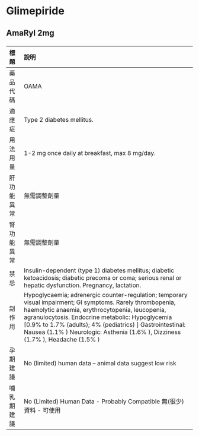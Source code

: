 # Glimepiride

## AmaRyl 2mg

##### 

| 標題       | 說明                                                                                                                                                                                                                                                                                                                                                           |
|:-----------|:---------------------------------------------------------------------------------------------------------------------------------------------------------------------------------------------------------------------------------------------------------------------------------------------------------------------------------------------------------------|
| 藥品代碼   | OAMA                                                                                                                                                                                                                                                                                                                                                           |
| 適應症     | Type 2 diabetes mellitus.                                                                                                                                                                                                                                                                                                                                      |
| 用法用量   | 1-2 mg once daily at breakfast, max 8 mg/day.                                                                                                                                                                                                                                                                                                                  |
| 肝功能異常 | 無需調整劑量                                                                                                                                                                                                                                                                                                                                                   |
| 腎功能異常 | 無需調整劑量                                                                                                                                                                                                                                                                                                                                                   |
| 禁忌       | Insulin-dependent (type 1) diabetes mellitus; diabetic ketoacidosis; diabetic precoma or coma; serious renal or hepatic dysfunction. Pregnancy, lactation.                                                                                                                                                                                                     |
| 副作用     | Hypoglycaemia; adrenergic counter-regulation; temporary visual impairment; GI symptoms. Rarely thrombopenia, haemolytic anaemia, erythrocytopenia, leucopenia, agranulocytosis. Endocrine metabolic: Hypoglycemia [0.9% to 1.7% (adults); 4% (pediatrics) ] Gastrointestinal: Nausea (1.1% ) Neurologic: Asthenia (1.6% ), Dizziness (1.7% ), Headache (1.5% ) |
| 孕期建議   | No (limited) human data – animal data suggest low risk                                                                                                                                                                                                                                                                                                         |
| 哺乳期建議 | No (Limited) Human Data - Probably Compatible 無(很少)資料 - 可使用                                                                                                                                                                                                                                                                                            |

